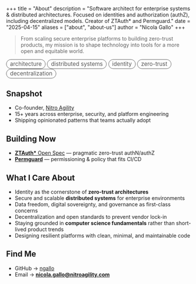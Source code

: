 +++
title = "About"
description = "Software architect for enterprise systems & distributed architectures. Focused on identities and authorization (authZ), including decentralized models. Creator of ZTAuth* and Permguard."
date = "2025-04-15"
aliases = ["about", "about-us"]
author = "Nicola Gallo"
+++

> From scaling secure enterprise platforms to building zero-trust products, my mission is to shape technology into tools for a more open and equitable world.

<p style="margin:.4rem 0 0; opacity:.9; font-size:.95rem;">
  <span style="display:inline-block;border:1px solid currentColor;border-radius:999px;padding:.15rem .6rem;opacity:.8;">architecture</span>
  <span style="display:inline-block;border:1px solid currentColor;border-radius:999px;padding:.15rem .6rem;opacity:.8;">distributed systems</span>
  <span style="display:inline-block;border:1px solid currentColor;border-radius:999px;padding:.15rem .6rem;opacity:.8;">identity</span>
  <span style="display:inline-block;border:1px solid currentColor;border-radius:999px;padding:.15rem .6rem;opacity:.8;">zero-trust</span>
  <span style="display:inline-block;border:1px solid currentColor;border-radius:999px;padding:.15rem .6rem;opacity:.8;">decentralization</span>
</p>

## Snapshot
- Co-founder, <a href="https://www.nitroagility.com" target="_blank" rel="noopener noreferrer">Nitro Agility</a>  
- 15+ years across enterprise, security, and platform engineering  
- Shipping opinionated patterns that teams actually adopt

## Building Now
- <a href="https://spec.ztauthstar.com/" target="_blank" rel="noopener noreferrer"><strong>ZTAuth*</strong> Open Spec</a> — pragmatic zero-trust authN/authZ  
- <a href="https://www.permguard.com" target="_blank" rel="noopener noreferrer"><strong>Permguard</strong></a> — permissioning & policy that fits CI/CD

## What I Care About
- Identity as the cornerstone of **zero-trust architectures**  
- Secure and scalable **distributed systems** for enterprise environments  
- Data freedom, digital sovereignty, and governance as first-class concerns  
- Decentralization and open standards to prevent vendor lock-in  
- Staying grounded in **computer science fundamentals** rather than short-lived product trends  
- Designing resilient platforms with clean, minimal, and maintainable code

## Find Me
- GitHub → <a href="https://github.com/ngallo" target="_blank" rel="noopener noreferrer">ngallo</a>  
- Email → **[nicola.gallo@nitroagility.com](mailto:nicola.gallo@nitroagility.com)**
